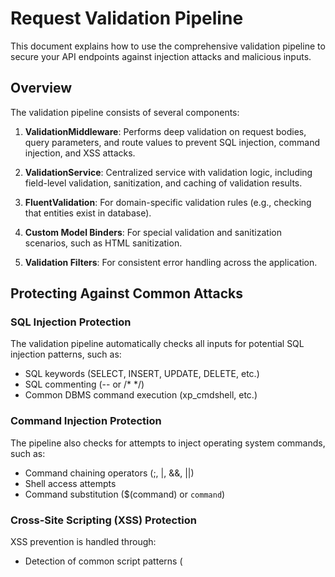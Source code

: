 # Request Validation Pipeline

This document explains how to use the comprehensive validation pipeline to secure your API endpoints against injection attacks and malicious inputs.

## Overview

The validation pipeline consists of several components:

1. **ValidationMiddleware**: Performs deep validation on request bodies, query parameters, and route values to prevent SQL injection, command injection, and XSS attacks.

2. **ValidationService**: Centralized service with validation logic, including field-level validation, sanitization, and caching of validation results.

3. **FluentValidation**: For domain-specific validation rules (e.g., checking that entities exist in database).

4. **Custom Model Binders**: For special validation and sanitization scenarios, such as HTML sanitization.

5. **Validation Filters**: For consistent error handling across the application.

## Protecting Against Common Attacks

### SQL Injection Protection

The validation pipeline automatically checks all inputs for potential SQL injection patterns, such as:

- SQL keywords (SELECT, INSERT, UPDATE, DELETE, etc.)
- SQL commenting (-- or /* */)
- Common DBMS command execution (xp_cmdshell, etc.)

### Command Injection Protection

The pipeline also checks for attempts to inject operating system commands, such as:

- Command chaining operators (;, |, &&, ||)
- Shell access attempts
- Command substitution ($(command) or `command`)

### Cross-Site Scripting (XSS) Protection

XSS prevention is handled through:

- Detection of common script patterns (<script>, javascript:, etc.)
- Automatic sanitization of HTML in free-text fields
- Removal of event handlers and other dangerous JavaScript patterns

## How to Use

### Basic Input Validation

For simple validation rules, use FluentValidation by creating a validator class:

```csharp
public class MyDtoValidator : AbstractValidator<MyDto>
{
    public MyDtoValidator()
    {
        RuleFor(x => x.Name)
            .NotEmpty()
            .MaximumLength(100);
        
        // Additional rules...
    }
}
```

### Sanitizing HTML Input

Use the `[Sanitize]` attribute on string properties to automatically sanitize HTML:

```csharp
public class CommentDto
{
    [Sanitize]
    public string Content { get; set; }
}
```

### Advanced Validation with Repository Checks

For validation rules that require database access, inject repositories into your validator:

```csharp
public class TaskCreateValidator : AbstractValidator<TaskCreateDto>
{
    public TaskCreateValidator(ICategoryRepository categoryRepo)
    {
        RuleFor(x => x.CategoryId)
            .MustAsync(async (id, cancellation) => await categoryRepo.ExistsAsync(id))
            .WithMessage("Category does not exist");
    }
}
```

### Custom Validation Rules

To create custom validation rules, use the `Must` or `MustAsync` methods:

```csharp
RuleFor(x => x.UserInput)
    .Must(BeValidText)
    .WithMessage("Input contains potentially malicious content");

private bool BeValidText(string text)
{
    // Custom validation logic
    return !containsMaliciousContent(text);
}
```

## Performance Considerations

The validation pipeline includes caching to improve performance:

- Validation results are cached for frequently validated patterns
- The cache uses a sliding expiration window (default: 10 minutes)
- Cache keys are based on the object type and a hash of its content

## Error Response Format

Validation errors are returned in a standardized format:

```json
{
  "status": 400,
  "title": "Validation Failed",
  "errors": {
    "propertyName1": ["Error message 1", "Error message 2"],
    "propertyName2": ["Error message 3"]
  }
}
```

## Testing Validation Rules

When writing tests for validation, you can directly instantiate validators:

```csharp
[Fact]
public async Task Should_Validate_Title()
{
    // Arrange
    var validator = new TaskItemCreateRequestValidator(mockValidationService, mockCategoryRepo, mockTagRepo);
    var dto = new TaskItemCreateRequestDTO { Title = ""; };
    
    // Act
    var result = await validator.ValidateAsync(dto);
    
    // Assert
    Assert.False(result.IsValid);
    Assert.Contains(result.Errors, e => e.PropertyName == "Title");
} 